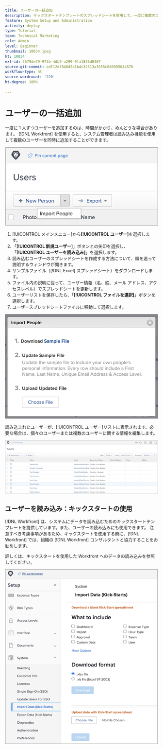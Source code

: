 ```yaml
---
title: ユーザーの一括追加
description: キックスタートテンプレートのスプレッドシートを使用して、一度に複数のユーザーを追加する方法を学びます。
feature: System Setup and Administration
activity: deploy
type: Tutorial
team: Technical Marketing
role: Admin
level: Beginner
thumbnail: 10034.jpeg
kt: 10034
exl-id: 3579de79-973b-4db9-a299-9fa1836d0467
source-git-commit: adf12d7846d2a1b4c32513a3955c080905044576
workflow-type: ht
source-wordcount: '220'
ht-degree: 100%

---
```


# ユーザーの一括追加

一度に 1 人ずつユーザーを追加するのは、時間がかかり、めんどうな場合があります。 [!DNL Workfront] を使用すると、システム管理者は読み込み機能を使用して複数のユーザーを同時に追加することができます。

![[!UICONTROL ユーザーを読み込み]メニューオプション](assets/admin-fund-adding-users-5.png)

1. [!UICONTROL メインメニュー]から&#x200B;**[!UICONTROL ユーザー]**&#x200B;を選択します。
1. 「**[!UICONTROL 新規ユーザー]**」ボタンとの矢印を選択し、「**[!UICONTROL ユーザーを読み込み]**」を選択します。
1. 読み込むユーザーのスプレッドシートを作成する方法について、順を追って説明するウィンドウが開きます。
1. サンプルファイル（[!DNL Excel] スプレッドシート）をダウンロードします。
1. ファイル内の説明に従って、ユーザー情報（名、姓、メール アドレス、アクセスレベル）でスプレッドシートを更新します。
1. ユーザーリストを保存したら、「**[!UICONTROL ファイルを選択]**」ボタンを選択します。
1. ユーザースプレッドシートファイルに移動して選択します。

![ユーザーを読み込みウィンドウ](assets/admin-fund-adding-users-6.png)

読み込まれたユーザーが、[!UICONTROL ユーザー]リストに表示されます。必要な場合は、個々のユーザーまたは複数のユーザーに関する情報を編集します。

![ユーザーリスト](assets/admin-fund-adding-users-7.png)

## ユーザーを読み込み：キックスタートの使用

[!DNL Workfront] は、システムにデータを読み込むためのキックスタートテンプレートを提供しています。また、ユーザーの読み込みにも使用できます。 注意すべき考慮事項があるため、キックスタートを使用する前に、[!DNL Workfront] では、組織の [!DNL Workfront] コンサルタントと協力することをお勧めします。

<!---
paragraph below needs URL to article
--->

詳しくは、キックスタートを使用した Workfront へのデータの読み込みを参照してください。

![[!UICONTROL 設定]領域内のデータの読み込み（[!UICONTROL キックスタート]）ウィンドウ](assets/admin-fund-adding-users-8.png)

<!--
Learn more URLs
Import users
Import data into Workfront via Kick-Starts
-->
